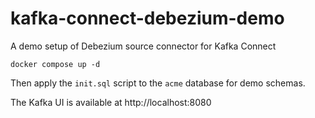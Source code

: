 # kafka-connect-debezium-demo
A demo setup of Debezium source connector for Kafka Connect

```shell
docker compose up -d
```

Then apply the `init.sql` script to the `acme` database for demo schemas.

The Kafka UI is available at http://localhost:8080
